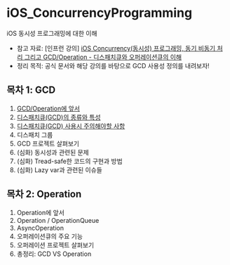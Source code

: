 # iOS_ConcurrencyProgramming
iOS 동시성 프로그래밍에 대한 이해
- 참고 자료: [인프런 강의] [iOS Concurrency(동시성) 프로그래밍, 동기 비동기 처리 그리고 GCD/Operation - 디스패치큐와 오퍼레이션큐의 이해](https://www.inflearn.com/course/iOS-Concurrency-GCD-Operation)
- 정리 목적: 공식 문서와 해당 강의를 바탕으로 GCD 사용성 정의를 내려보자!

## 목차 1: GCD
1) [GCD/Operation에 앞서](./GCD1.md)
3) [디스패치큐(GCD)의 종류와 특성](./GCD2.md)
4) [디스패치큐(GCD) 사용시 주의해야할 사항](./GCD3.md)
5) 디스패치 그룹
6) GCD 프로젝트 살펴보기
7) (심화) 동시성과 관련된 문제
8) (심화) Tread-safe한 코드의 구현과 방법
9) (심화) Lazy var과 관련된 이슈들

## 목차 2: Operation
1) Operation에 앞서
2) Operation / OperationQueue
3) AsyncOperation
4) 오퍼레이션큐의 주요 기능
5) 오퍼레이션 프로젝트 살펴보기
6) 총정리: GCD VS Operation
